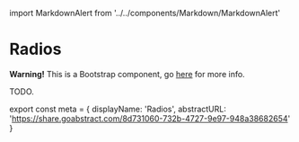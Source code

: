 import MarkdownAlert from '../../components/Markdown/MarkdownAlert'

# Radios

<MarkdownAlert warning>
  <strong>Warning!</strong> This is a Bootstrap component, go <a href="https://bootstrap.transferwise.com/css/#checkboxes-and-radios">here</a> for more info.
</MarkdownAlert>

TODO.

export const meta = {
  displayName: 'Radios',
  abstractURL: 'https://share.goabstract.com/8d731060-732b-4727-9e97-948a38682654'
}
